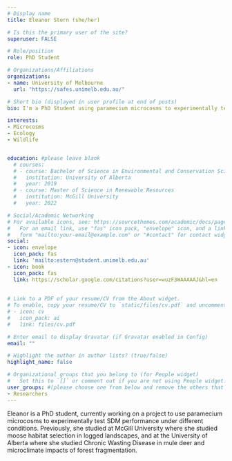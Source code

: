 ```yaml
---
# Display name
title: Eleanor Stern (she/her)

# Is this the primary user of the site?
superuser: FALSE

# Role/position
role: PhD Student

# Organizations/Affiliations
organizations:
- name: University of Melbourne
  url: "https://safes.unimelb.edu.au/"

# Short bio (displayed in user profile at end of posts)
bio: I'm a PhD Student using paramecium microcosms to experimentally test and assess SDMs and other models.

interests:
- Microcosms
- Ecology
- Wildlife


education: #please leave blank
  # courses:
  # - course: Bachelor of Science in Environmental and Conservation Sciences
  #   institution: University of Alberta
  #   year: 2019
  # - course: Master of Science in Renewable Resources
  #   institution: McGill University
  #   year: 2022

# Social/Academic Networking
# For available icons, see: https://sourcethemes.com/academic/docs/page-builder/#icons
#   For an email link, use "fas" icon pack, "envelope" icon, and a link in the
#   form "mailto:your-email@example.com" or "#contact" for contact widget.
social:
- icon: envelope
  icon_pack: fas
  link: 'mailto:estern@student.unimelb.edu.au'
- icon: book
  icon_pack: fas
  link: https://scholar.google.com/citations?user=wuzF3WAAAAAJ&hl=en
    
  
# Link to a PDF of your resume/CV from the About widget.
# To enable, copy your resume/CV to `static/files/cv.pdf` and uncomment the lines below.
# - icon: cv
#   icon_pack: ai
#   link: files/cv.pdf

# Enter email to display Gravatar (if Gravatar enabled in Config)
email: ""

# Highlight the author in author lists? (true/false)
highlight_name: false

# Organizational groups that you belong to (for People widget)
#   Set this to `[]` or comment out if you are not using People widget.
user_groups: #(please choose one from below and remove the others that aren't needed)
- Researchers
---
```



Eleanor is a PhD student, currently working on a project to use paramecium microcosms to experimentally test SDM performance under different conditions. Previously, she studied at McGill University where she studied moose habitat selection in logged landscapes, and at the University of Alberta where she studied Chronic Wasting Disease in mule deer and microclimate impacts of forest fragmentation.
